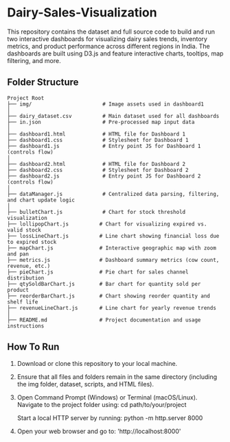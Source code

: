# Dairy-Sales-Visualization

This repository contains the dataset and full source code to build and run two interactive dashboards for visualizing dairy sales trends, inventory metrics, and product performance across different regions in India. The dashboards are built using D3.js and feature interactive charts, tooltips, map filtering, and more.

## Folder Structure
```
Project Root
├── img/                       # Image assets used in dashboard1
│
├── dairy_dataset.csv          # Main dataset used for all dashboards
├── in.json                    # Pre-processed map input data 
│
├── dashboard1.html            # HTML file for Dashboard 1
├── dashboard1.css             # Stylesheet for Dashboard 1
├── dashboard1.js              # Entry point JS for Dashboard 1 (controls flow)
│
├── dashboard2.html            # HTML file for Dashboard 2
├── dashboard2.css             # Stylesheet for Dashboard 2
├── dashboard2.js              # Entry point JS for Dashboard 2 (controls flow)
│
├── dataManager.js             # Centralized data parsing, filtering, and chart update logic
│
├── bulletChart.js             # Chart for stock threshold visualization
├── lollipopChart.js          # Chart for visualizing expired vs. valid stock
├── lossLineChart.js          # Line chart showing financial loss due to expired stock
├── mapChart.js               # Interactive geographic map with zoom and pan
├── metrics.js                # Dashboard summary metrics (cow count, revenue, etc.)
├── pieChart.js               # Pie chart for sales channel distribution
├── qtySoldBarChart.js        # Bar chart for quantity sold per product
├── reorderBarChart.js        # Chart showing reorder quantity and shelf life
├── revenueLineChart.js       # Line chart for yearly revenue trends
│
├── README.md                 # Project documentation and usage instructions
```
## How To Run
1. Download or clone this repository to your local machine.

2. Ensure that all files and folders remain in the same directory (including the img folder, dataset, scripts, and HTML files).

3. Open Command Prompt (Windows) or Terminal (macOS/Linux).
    Navigate to the project folder using:
    cd path/to/your/project

    Start a local HTTP server by running:
    python -m http.server 8000

4. Open your web browser and go to: 'http://localhost:8000'
